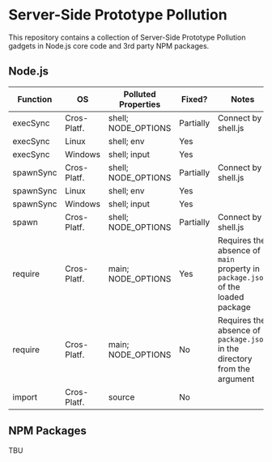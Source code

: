 # Server-Side Prototype Pollution
This repository contains a collection of Server-Side Prototype Pollution gadgets in Node.js core code and 3rd party NPM packages.

## Node.js
| Function    | OS          | Polluted Properties | Fixed?    | Notes               |
|-------------|-------------|---------------------|-----------|---------------------|
| execSync    | Cros-Platf. | shell; NODE_OPTIONS | Partially | Connect by shell.js |
| execSync    | Linux       | shell; env          | Yes       |  |
| execSync    | Windows     | shell; input        | Yes       |  |
| spawnSync   | Cros-Platf. | shell; NODE_OPTIONS | Partially | Connect by shell.js |
| spawnSync   | Linux       | shell; env          | Yes       |  |
| spawnSync   | Windows     | shell; input        | Yes       |  |
| spawn       | Cros-Platf. | shell; NODE_OPTIONS | Partially | Connect by shell.js |
| require     | Cros-Platf. | main; NODE_OPTIONS  | Yes       | Requires the absence of `main` property in `package.json` of the loaded package |
| require     | Cros-Platf. | main; NODE_OPTIONS  | No        | Requires the absence of `package.json` in the directory from the argument |
| import      | Cros-Platf. | source              | No        | |

## NPM Packages
TBU

